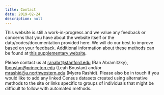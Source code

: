 ```yaml
---
title: Contact
date: 2019-02-24
description: null
---
```

This website is still a work-in-progress and we value any feedback or concerns that you have about the 
website itself or the data/codes/documentation provided here. We will do our best to improve based on your feedback. Additional information about these methods can be found at <a href="https://ranabr.people.stanford.edu/matching-codes" target="_blank">this supplementary website</a>.

Please contact us at <a href="mailto:ranabr@stanford.edu">ranabr@stanford.edu</a> (Ran Abramitzky), <a href="mailto:lboustan@princeton.edu">lboustan@princeton.edu</a>  (Leah Boustan) and/or <a href="mailto: mrashid@u.northwestern.edu">mrashid@u.northwestern.edu</a>  (Myera Rashid). Please also be in touch if you would like to add any linked Census datasets created using alternative methods to the site or links specific to groups of individuals that might be difficult to follow with automated methods.